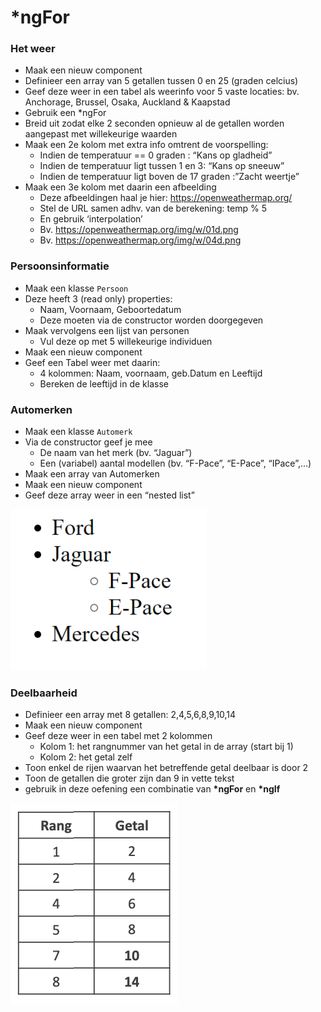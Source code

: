 # \*ngFor

### Het weer

* Maak een nieuw component
* Definieer een array van 5 getallen tussen 0 en 25 (graden celcius)
* Geef deze weer in een tabel als weerinfo voor 5 vaste locaties: bv. Anchorage, Brussel, Osaka, Auckland & Kaapstad
* Gebruik een \*ngFor
* Breid uit zodat elke 2 seconden opnieuw al de getallen worden aangepast met willekeurige waarden
* Maak een 2e kolom met extra info omtrent de voorspelling:
  * Indien de temperatuur == 0 graden : “Kans op gladheid”
  * Indien de temperatuur ligt tussen 1 en 3: “Kans op sneeuw”
  * Indien de temperatuur ligt boven de 17 graden :”Zacht weertje”
* Maak een 3e kolom met daarin een afbeelding
  * Deze afbeeldingen haal je hier: https://openweathermap.org/
  * Stel de URL samen adhv. van de berekening: temp % 5
  * En gebruik ‘interpolation’
  * Bv. https://openweathermap.org/img/w/01d.png
  * Bv. https://openweathermap.org/img/w/04d.png

### Persoonsinformatie

* Maak een klasse `Persoon`&#x20;
* Deze heeft 3 (read only) properties:&#x20;
  * Naam, Voornaam, Geboortedatum
  * Deze moeten via de constructor worden doorgegeven
* Maak vervolgens een lijst van personen
  * Vul deze op met 5 willekeurige individuen
* Maak een nieuw component&#x20;
* Geef een Tabel weer met daarin:
  * 4 kolommen: Naam, voornaam, geb.Datum en Leeftijd
  * Bereken de leeftijd in de klasse

### Automerken

* Maak een klasse `Automerk`
* Via de constructor geef je mee
  * De naam van het merk (bv. “Jaguar”)
  * Een (variabel) aantal modellen (bv. “F-Pace”, “E-Pace”, “IPace”,…)
* Maak een array van Automerken
* Maak een nieuw component
* Geef deze array weer in een “nested list”

<img src="../.gitbook/assets/Screenshot 2021-10-11 at 09.00.23.png" alt="" data-size="original">

### Deelbaarheid

* Definieer een array met 8 getallen: 2,4,5,6,8,9,10,14
* Maak een nieuw component
* Geef deze weer in een tabel met 2 kolommen
  * Kolom 1: het rangnummer van het getal in de array (start bij 1)
  * Kolom 2: het getal zelf
* Toon enkel de rijen waarvan het betreffende getal deelbaar is door 2
* Toon de getallen die groter zijn dan 9 in vette tekst
* gebruik in deze oefening een combinatie van **\*ngFor** en **\*ngIf**

![](<../.gitbook/assets/Screenshot 2021-10-11 at 09.03.43 (1).png>)
